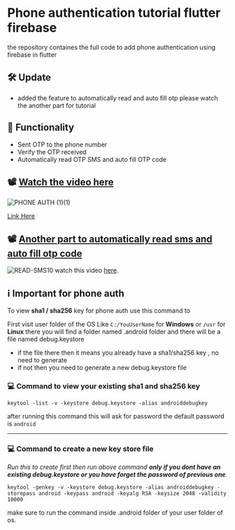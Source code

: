 # Phone authentication tutorial flutter firebase

the repository containes the full code to add phone authentication using firebase in flutter

## 🛠 Update
- added the feature to automatically read and auto fill otp please watch the another part for tutorial

## 🚀 Functionality
- Sent OTP to the phone number
- Verify the OTP received
- Automatically read OTP SMS and auto fill OTP code

## 📽 [Watch the video here](https://youtu.be/5gkJ8ZfbCHw) 
![PHONE AUTH (1)(1)](https://github.com/Snehasis4321/phone_auth_firebase_tutorial/assets/96995340/f550e999-d75f-4f84-a983-1708dbad9614)

[Link Here](https://youtu.be/5gkJ8ZfbCHw)

## 📽 [Another part to automatically read sms and auto fill otp code ](https://youtu.be/d7XgXc5ZvLs)
![READ-SMS10](https://github.com/Snehasis4321/phone_auth_firebase_tutorial/assets/96995340/b3ee2ee8-751e-49ce-9b3f-00475fe92c56)
watch this video [here](https://youtu.be/d7XgXc5ZvLs).



## ℹ Important for phone auth

To view **sha1 / sha256** key for phone auth use this command to 

First visit user folder of the OS Like `C:/YouUserName` for **Windows** or `/usr` for **Linux** there you will find a folder named  .android folder and there will be a file named debug.keystore 

- if the file there then it means you already have a sha1/sha256 key , no need to generate 
- if not then you need to generate a new debug.keystore file

### 💻 Command to view your existing sha1 and sha256 key
```
keytool -list -v -keystore debug.keystore -alias androiddebugkey
```
after running this command this will ask for password the default password is  `android`

----------------
### 💻 Command to create a new key store file 

*Run this to  create first then run above command **only if you dont have an existing debug.keystore or you have forget the password of previous one**.*

```
keytool -genkey -v -keystore debug.keystore -alias androiddebugkey -storepass android -keypass android -keyalg RSA -keysize 2048 -validity 10000
```

make sure to run the command inside .android folder of your user folder of os.

